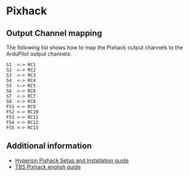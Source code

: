 # Pixhack

## Output Channel mapping

The following list shows how to map the Pixhack output channels to the ArduPilot output channels:

```
S1  <-> RC1
S2  <-> RC2
S3  <-> RC3
S4  <-> RC4
S5  <-> RC5
S6  <-> RC6
S7  <-> RC7
S8  <-> RC8
FS1 <-> RC9
FS2 <-> RC10
FS3 <-> RC11
FS4 <-> RC12
FS5 <-> RC13
```

## Additional information

* [Hyperion Pixhack Setup and Installation guide](https://hyperion-world.com/download_files/manuals/HP-FCPIX-MAN.pdf)
* [TBS Pixhack english guide](http://www.team-blacksheep.com/docs/pixhack_manual.pdf)
